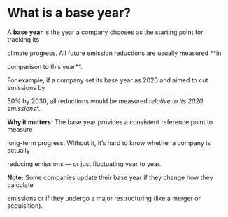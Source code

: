 # What is a base year?

A **base year** is the year a company chooses as the starting point for tracking its

climate progress. All future emission reductions are usually measured **in

comparison to this year**.

For example, if a company set its base year as 2020 and aimed to cut emissions by

50% by 2030, all reductions would be measured *relative to its 2020 emissions**.

**Why it matters:** The base year provides a consistent reference point to measure

long-term progress. Without it, it’s hard to know whether a company is actually

reducing emissions — or just fluctuating year to year.

**Note:** Some companies update their base year if they change how they calculate

emissions or if they undergo a major restructuring (like a merger or acquisition).